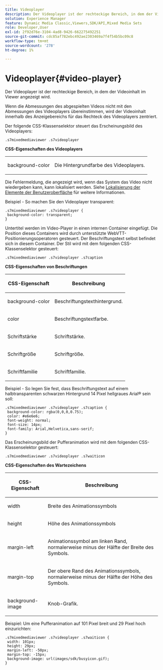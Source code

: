 ```yaml
---
title: Videoplayer
description: Der Videoplayer ist der rechteckige Bereich, in dem der Videoinhalt im Viewer angezeigt wird.
solution: Experience Manager
feature: Dynamic Media Classic,Viewers,SDK/API,Mixed Media Sets
role: Developer,User
exl-id: 2f92d76e-3104-4ad8-9426-662275492251
source-git-commit: cdc85af782ebc492ae2303469a7f4f54b5bc09c8
workflow-type: tm+mt
source-wordcount: '278'
ht-degree: 1%

---
```


# Videoplayer{#video-player}

Der Videoplayer ist der rechteckige Bereich, in dem der Videoinhalt im Viewer angezeigt wird.

<!--<a id="section_061E550C1C1D4DB2BD663A898895B38C"></a>-->

Wenn die Abmessungen des abgespielten Videos nicht mit den Abmessungen des Videoplayers übereinstimmen, wird der Videoinhalt innerhalb des Anzeigebereichs für das Rechteck des Videoplayers zentriert.

Der folgende CSS-Klassenselektor steuert das Erscheinungsbild des Videoplayers:

```
.s7mixedmediaviewer .s7videoplayer
```

**CSS-Eigenschaften des Videoplayers**

<table id="table_C48C56E696304C9BAFEE71BA9EA9A174"> 
 <tbody> 
  <tr> 
   <td colname="col1"> <p> <span class="codeph"> background-color </span> </p> </td> 
   <td colname="col2"> <p> Die Hintergrundfarbe des Videoplayers. </p> </td> 
  </tr> 
 </tbody> 
</table>

Die Fehlermeldung, die angezeigt wird, wenn das System das Video nicht wiedergeben kann, kann lokalisiert werden. Siehe [Lokalisierung der Elemente der Benutzeroberfläche](../../../c-html5-s7-aem-asset-viewers/c-html5-mixedmedia-viewer-about/c-html5-mixedmedia-viewer-localization.md#concept-16262b8096474d6c9c018c3e99110dd1) für weitere Informationen.

Beispiel - So machen Sie den Videoplayer transparent:

```
.s7mixedmediaviewer .s7videoplayer { 
 background-color: transparent; 
}
```

Untertitel werden im Video-Player in einen internen Container eingefügt. Die Position dieses Containers wird durch unterstützte WebVTT-Positionierungsoperatoren gesteuert. Der Beschriftungstext selbst befindet sich in diesem Container. Der Stil wird mit dem folgenden CSS-Klassenselektor gesteuert:

```
.s7mixedmediaviewer .s7videoplayer .s7caption
```

**CSS-Eigenschaften von Beschriftungen**

<table id="table_5417B0C0343747649502629F43DF231A"> 
 <thead> 
  <tr> 
   <th colname="col1" class="entry"> <p>CSS-Eigenschaft </p> </th> 
   <th colname="col2" class="entry"> <p>Beschreibung </p> </th> 
  </tr> 
 </thead>
 <tbody> 
  <tr> 
   <td colname="col1"> <p> <span class="codeph"> background-color </span> </p> </td> 
   <td colname="col2"> <p>Beschriftungstexthintergrund. </p> </td> 
  </tr> 
  <tr> 
   <td colname="col1"> <p> <span class="codeph"> color </span> </p> </td> 
   <td colname="col2"> <p>Beschriftungstextfarbe. </p> </td> 
  </tr> 
  <tr> 
   <td colname="col1"> <p> <span class="codeph"> Schriftstärke </span> </p> </td> 
   <td colname="col2"> <p>Schriftstärke. </p> </td> 
  </tr> 
  <tr> 
   <td colname="col1"> <p> <span class="codeph"> Schriftgröße </span> </p> </td> 
   <td colname="col2"> <p>Schriftgröße. </p> </td> 
  </tr> 
  <tr> 
   <td colname="col1"> <p> <span class="codeph"> Schriftfamilie </span> </p> </td> 
   <td colname="col2"> <p>Schriftfamilie. </p> </td> 
  </tr> 
 </tbody> 
</table>

Beispiel - So legen Sie fest, dass Beschriftungstext auf einem halbtransparenten schwarzen Hintergrund 14 Pixel hellgraues Arial® sein soll:

```
.s7mixedmediaviewer .s7videoplayer .s7caption { 
 background-color: rgba(0,0,0,0.75); 
 color: #e6e6e6; 
 font-weight: normal; 
 font-size: 14px; 
 font-family: Arial,Helvetica,sans-serif; 
}
```

Das Erscheinungsbild der Pufferanimation wird mit dem folgenden CSS-Klassenselektor gesteuert:

```
.s7mixedmediaviewer .s7videoplayer .s7waiticon
```

**CSS-Eigenschaften des Wartezeichens**

<table id="table_8DB41A0FF2A746F78B763564C4F3EBE0"> 
 <thead> 
  <tr> 
   <th colname="col1" class="entry"> <p>CSS-Eigenschaft </p> </th> 
   <th colname="col2" class="entry"> <p>Beschreibung </p> </th> 
  </tr> 
 </thead>
 <tbody> 
  <tr> 
   <td colname="col1"> <p> <span class="codeph"> width </span> </p> </td> 
   <td colname="col2"> <p> Breite des Animationssymbols </p> </td> 
  </tr> 
  <tr> 
   <td colname="col1"> <p> <span class="codeph"> height </span> </p> </td> 
   <td colname="col2"> <p> Höhe des Animationssymbols </p> </td> 
  </tr> 
  <tr> 
   <td colname="col1"> <p> <span class="codeph"> margin-left </span> </p> </td> 
   <td colname="col2"> <p> Animationssymbol am linken Rand, normalerweise minus der Hälfte der Breite des Symbols. </p> </td> 
  </tr> 
  <tr> 
   <td colname="col1"> <p> <span class="codeph"> margin-top </span> </p> </td> 
   <td colname="col2"> <p> Der obere Rand des Animationssymbols, normalerweise minus der Hälfte der Höhe des Symbols. </p> </td> 
  </tr> 
  <tr> 
   <td colname="col1"> <p> <span class="codeph"> background-image </span> </p> </td> 
   <td colname="col2"> <p> Knob-Grafik. </p> </td> 
  </tr> 
 </tbody> 
</table>

Beispiel: Um eine Pufferanimation auf 101 Pixel breit und 29 Pixel hoch einzurichten:

```
.s7mixedmediaviewer .s7videoplayer .s7waiticon { 
 width: 101px; 
 height: 29px; 
 margin-left: -50px; 
 margin-top: -15px; 
 background-image: url(images/sdk/busyicon.gif); 
}
```
